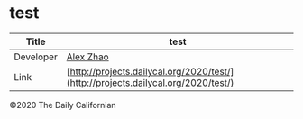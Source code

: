 # test

| Title | test |
|-|-|
| Developer    | [Alex Zhao](axyzhao@berkeley.edu) |
| Link | [http://projects.dailycal.org/2020/test/](http://projects.dailycal.org/2020/test/) |


©2020 The Daily Californian
